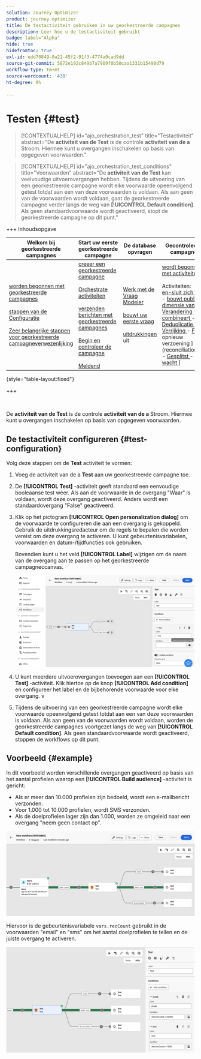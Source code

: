 ```yaml
---
solution: Journey Optimizer
product: journey optimizer
title: De testactiviteit gebruiken in uw georkestreerde campagnes
description: Leer hoe u de testactiviteit gebruikt
badge: label="Alpha"
hide: true
hidefromtoc: true
exl-id: edd70849-0a21-45f2-91f3-4774a0cad9dd
source-git-commit: 5872e192c849b7a7909f0b50caa1331b15490d79
workflow-type: tm+mt
source-wordcount: '438'
ht-degree: 0%

---
```


# Testen {#test}

>[!CONTEXTUALHELP]
>id="ajo_orchestration_test"
>title="Testactiviteit"
>abstract="De **activiteit van de Test** is de controle **activiteit van de a** Stroom. Hiermee kunt u overgangen inschakelen op basis van opgegeven voorwaarden."

>[!CONTEXTUALHELP]
>id="ajo_orchestration_test_conditions"
>title="Voorwaarden"
>abstract="De **activiteit van de Test** kan veelvoudige uitvoerovergangen hebben. Tijdens de uitvoering van een georkestreerde campagne wordt elke voorwaarde opeenvolgend getest totdat aan een van deze voorwaarden is voldaan. Als aan geen van de voorwaarden wordt voldaan, gaat de georkestreerde campagne verder langs de weg van **[!UICONTROL Default condition]**. Als geen standaardvoorwaarde wordt geactiveerd, stopt de georkestreerde campagne op dit punt."

+++ Inhoudsopgave

| Welkom bij georkestreerde campagnes | Start uw eerste georkestreerde campagne | De database opvragen | Gecontroleerde campagnes |
|---|---|---|---|
| [ worden begonnen met georkestreerde campagnes ](../gs-orchestrated-campaigns.md)<br/><br/>[ stappen van de Configuratie ](../configuration-steps.md)<br/><br/>[ Zeer belangrijke stappen voor georkestreerde campagneverwezenlijking ](../gs-campaign-creation.md) | [ creeer een georkestreerde campagne ](../create-orchestrated-campaign.md)<br/><br/>[ Orchestrate activiteiten ](../orchestrate-activities.md)<br/><br/>[ verzenden berichten met georkestreerde campagnes ](../send-messages.md)<br/><br/>[ Begin en controleer de campagne ](../start-monitor-campaigns.md)<br/><br/>[ Meldend ](../reporting-campaigns.md) | [ Werk met de Vraag Modeler ](../orchestrated-rule-builder.md)<br/><br/>[ bouwt uw eerste vraag ](../build-query.md)<br/><br/>[ uitdrukkingen ](../edit-expressions.md) uit | [ wordt begonnen met activiteiten ](about-activities.md)<br/><br/> Activiteiten:<br/>[ en-sluit zich aan ](and-join.md) - [ bouwt publiek ](build-audience.md) - [ dimensie van de Verandering ](change-dimension.md) - [ combineert ](combine.md) - [ Deduplicatie ](deduplication.md) - [ Verrijking ](enrichment.md) - [ Fork ](fork.md) opnieuw verzoening ](reconciliation.md) - [ Gesplitst ](split.md) - [ wacht ](wait.md)[ |

{style="table-layout:fixed"}

+++

<br/>

De **activiteit van de Test** is de controle **activiteit van de a** Stroom. Hiermee kunt u overgangen inschakelen op basis van opgegeven voorwaarden.

## De testactiviteit configureren {#test-configuration}

Volg deze stappen om de **Test** activiteit te vormen:

1. Voeg de activiteit van de a **Test** aan uw georkestreerde campagne toe.

1. De **[!UICONTROL Test]** -activiteit geeft standaard een eenvoudige booleaanse test weer. Als aan de voorwaarde in de overgang &quot;Waar&quot; is voldaan, wordt deze overgang geactiveerd. Anders wordt een standaardovergang &quot;False&quot; geactiveerd.

1. Klik op het pictogram **[!UICONTROL Open personalization dialog]** om de voorwaarde te configureren die aan een overgang is gekoppeld. Gebruik de uitdrukkingsredacteur om de regels te bepalen die worden vereist om deze overgang te activeren. U kunt gebeurtenisvariabelen, voorwaarden en datum-/tijdfuncties ook gebruiken.

   Bovendien kunt u het veld **[!UICONTROL Label]** wijzigen om de naam van de overgang aan te passen op het georkestreerde campagneccanvas.

   ![](../assets/workflow-test-default.png)

1. U kunt meerdere uitvoerovergangen toevoegen aan een **[!UICONTROL Test]** -activiteit. Klik hiertoe op de knop **[!UICONTROL Add condition]** en configureer het label en de bijbehorende voorwaarde voor elke overgang.
v
1. Tijdens de uitvoering van een georkestreerde campagne wordt elke voorwaarde opeenvolgend getest totdat aan een van deze voorwaarden is voldaan. Als aan geen van de voorwaarden wordt voldaan, worden de georkestreerde campagnes voortgezet langs de weg van **[!UICONTROL Default condition]**. Als geen standaardvoorwaarde wordt geactiveerd, stoppen de workflows op dit punt.

## Voorbeeld {#example}

In dit voorbeeld worden verschillende overgangen geactiveerd op basis van het aantal profielen waarop een **[!UICONTROL Build audience]** -activiteit is gericht:

* Als er meer dan 10.000 profielen zijn bedoeld, wordt een e-mailbericht verzonden.
* Voor 1.000 tot 10.000 profielen, wordt SMS verzonden.
* Als de doelprofielen lager zijn dan 1.000, worden ze omgeleid naar een overgang &quot;neem geen contact op&quot;.

![](../assets/workflow-test-example.png)

Hiervoor is de gebeurtenisvariabele `vars.recCount` gebruikt in de voorwaarden &quot;email&quot; en &quot;sms&quot; om het aantal doelprofielen te tellen en de juiste overgang te activeren.

![](../assets/workflow-test-example-config.png)
